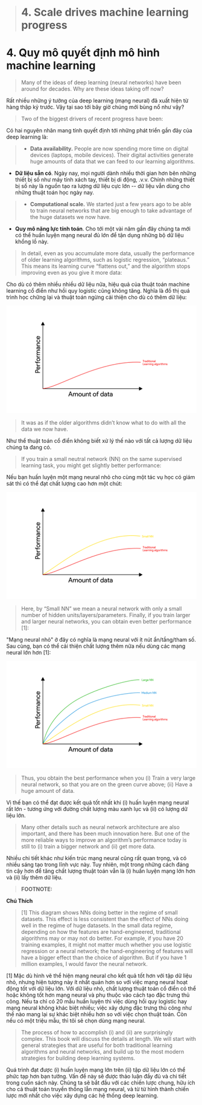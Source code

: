 > # 4. Scale drives machine learning progress

# 4. Quy mô quyết định mô hình machine learning

> Many of the ideas of deep learning (neural networks) have been around for decades. Why are these ideas taking off now?

Rất nhiều những ý tưởng của deep learning (mạng neural) đã xuất hiện từ hàng thập kỷ trước. Vậy tại sao tới bây giờ chúng mới bùng nổ như vậy?  

> Two of the biggest drivers of recent progress have been:

Có hai nguyên nhân mang tính quyết định tới những phát triển gần đây của deep learning là:

> * **Data availability.** People are now spending more time on digital devices (laptops, mobile devices). Their digital activities generate huge amounts of data that we can feed to our learning algorithms.

* **Dữ liệu sẵn có**. Ngày nay, mọi người dành nhiều thời gian hơn bên những thiết bị số như máy tính xách tay, thiết bị di động, .v.v. Chính những thiết bị số này là nguồn tạo ra lượng dữ liệu cực lớn -- dữ liệu vẫn dùng cho những thuật toán học ngày nay.

> * **Computational scale.** We started just a few years ago to be able to train neural networks that are big enough to take advantage of the huge datasets we now have.

* **Quy mô năng lực tính toán**. Cho tới một vài năm gần đây chúng ta mới có thể huấn luyện mạng neural đủ lớn để tận dụng những bộ dữ liệu khổng lồ này. 

> In detail, even as you accumulate more data, usually the performance of older learning algorithms, such as logistic regression, “plateaus.” This means its learning curve “flattens out,” and the algorithm stops improving even as you give it more data:

Cho dù có thêm nhiều nhiều dữ liệu nữa, hiệu quả của thuật toán machine learning cổ điển như hồi quy logistic cũng không tăng. Nghĩa là đồ thị quá trình học chững lại và thuật toán ngừng cải thiện cho dù có thêm dữ liệu:

![img](../imgs/C04_01.png)

> It was as if the older algorithms didn’t know what to do with all the data we now have.

Như thể thuật toán cổ điển không biết xử lý thế nào với tất cả lượng dữ liệu chúng ta đang có.

> If you train a small neutral network (NN) on the same supervised learning task, you might get slightly better performance:

Nếu bạn huấn luyện một mạng neural nhỏ cho cùng một tác vụ học có giám sát thì có thể đạt chất lượng cao hơn một chút:

![img](../imgs/C04_02.png)

> Here, by “Small NN” we mean a neural network with only a small number of hidden units/layers/parameters. Finally, if you train larger and larger neural networks, you can obtain even better performance [1]:

"Mạng neural nhỏ" ở đây có nghĩa là mạng neural với ít nút ẩn/tầng/tham số. Sau cùng, bạn có thể cải thiện chất lượng thêm nữa nếu dùng các mạng neural lớn hơn [1]: 

![img](../imgs/C04_03.png)

> Thus, you obtain the best performance when you (i) Train a very large neural network, so that you are on the green curve above; (ii) Have a huge amount of data.

Vì thế bạn có thể đạt được kết quả tốt nhất khi (i) huấn luyện mạng neural rất lớn - tương ứng với đường chất lượng màu xanh lục và (ii) có lượng dữ liệu lớn. 

> Many other details such as neural network architecture are also important, and there has been much innovation here. But one of the more reliable ways to improve an algorithm’s performance today is still to (i) train a bigger network and (ii) get more data.

Nhiều chi tiết khác như kiến trúc mạng neural cũng rất quan trọng, và có nhiều sáng tạo trong lĩnh vực này. Tuy nhiên, một trong những cách đáng tin cậy hơn để tăng chất lượng thuật toán vẫn là (i) huấn luyện mạng lớn hơn và (ii) lấy thêm dữ liệu.

> **FOOTNOTE:**

**Chú Thích**

> [1] This diagram shows NNs doing better in the regime of small datasets. This effect is less consistent than the effect of NNs doing well in the regime of huge datasets. In the small data regime, depending on how the features are hand-engineered, traditional algorithms may or may not do better. For example, if you have 20 training examples, it might not matter much whether you use logistic regression or a neural network; the hand-engineering of features will have a bigger effect than the choice of algorithm. But if you have 1 million examples, I would favor the neural network.

[1] Mặc dù hình vẽ thể hiện mạng neural cho kết quả tốt hơn với tập dữ liệu nhỏ, nhưng hiện tượng này ít nhất quán hơn so với việc mạng neural hoạt động tốt với dữ liệu lớn. Với dữ liệu nhỏ, chất lượng thuật toán cổ điển có thể hoặc không tốt hơn mạng neural và phụ thuộc vào cách tạo đặc trưng thủ công. Nếu ta chỉ có 20 mẫu huấn luyện thì việc dùng hồi quy logistic hay mạng neural không khác biệt nhiều; việc xây dựng đặc trưng thủ công như thế nào mang lại sự khác biệt nhiều hơn so với việc chọn thuật toán. Còn nếu có một triệu mẫu, thì tôi sẽ chọn dùng mạng neural.

> The process of how to accomplish (i) and (ii) are surprisingly complex. This book will discuss the details at length. We will start with general strategies that are useful for both traditional learning algorithms and neural networks, and build up to the most modern strategies for building deep learning systems.

Quá trình đạt được (i) huấn luyện mạng lớn trên (ii) tập dữ liệu lớn có thể phức tạp hơn bạn tưởng. Vấn đề này sẽ được thảo luận đầy đủ và chi tiết trong cuốn sách này. Chúng ta sẽ bắt đầu với các chiến lược chung, hữu ích cho cả thuật toán truyền thống lẫn mạng neural, và từ từ hình thành chiến lược mới nhất cho việc xây dựng các hệ thống deep learning.

